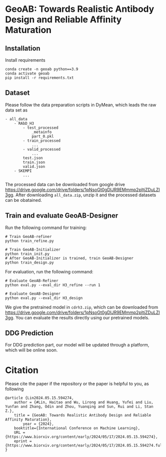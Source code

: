 # GeoAB:  Towards Realistic Antibody Design and Reliable Affinity Maturation
## Installation
Install requirements

```
conda create -n geoab python==3.9
conda activate geoab
pip install -r requirements.txt
```
## Dataset
Please follow the data preparation scripts in DyMean, which leads the raw data set as 
```
- all_data
    - RAbD_H3
        - test_processed
            _metainfo
            part_0.pkl
        - train_processed
            ...
        - valid_processed
            ...
        test.json
        train.json
        valid.json
    - SKEMPI
        ...
```
The processed data can be downloaded from google drive https://drive.google.com/drive/folders/1pNsoGt0gDIJR9EMmmp2pItjZDuLZI3gg. 
After downloading `all_data.zip`, unzip it and the processed datasets can be obatained.

## Train and evaluate GeoAB-Designer
Run the following command for training:

```
# Train GeoAB-refiner
python train_refine.py

# Train GeoAB-Initializer
python train_init.py
# After GeoAB-Initializer is trained, train GeoAB-Designer
python train_design.py
```

For evaluation, run the following command:

```
# Evaluate GeoAB-Refiner
python eval.py --eval_dir H3_refine --run 1

# Evaluate GeoAB-Designer
python eval.py --eval_dir H3_design
```

We give the pretrained model in `cdrh3.zip`, which can be downloaded from https://drive.google.com/drive/folders/1pNsoGt0gDIJR9EMmmp2pItjZDuLZI3gg. You can evaluate the results directly using our pretrained models.


## DDG Prediction
For DDG prediction part, our model will be updated through a platform, which will be online soon.

# Citation
Please cite the paper if the repository or the paper is helpful to you, as following
```
@article {Lin2024.05.15.594274,
	author = {#Lin, Haitao and Wu, Lirong and Huang, Yufei and Liu, Yunfan and Zhang, Odin and Zhou, Yuanqing and Sun, Rui and Li, Stan Z.},
	title = {GeoAB: Towards Realistic Antibody Design and Reliable Affinity Maturation},
    	year = {2024},
	booktitle={International Conference on Machine Learning},
	URL = {https://www.biorxiv.org/content/early/2024/05/17/2024.05.15.594274},
	eprint = {https://www.biorxiv.org/content/early/2024/05/17/2024.05.15.594274.full.pdf}
}

```

